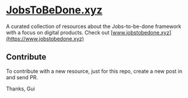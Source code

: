 # [JobsToBeDone.xyz](https://www.jobstobedone.xyz) 

A curated collection of resources about the Jobs-to-be-done framework with a focus on digital products. Check out [www.jobstobedone.xyz](https://www.jobstobedone.xyz) 

## Contribute
To contribute with a new resource, just for this repo, create a new post in and send PR.

Thanks,
Gui



